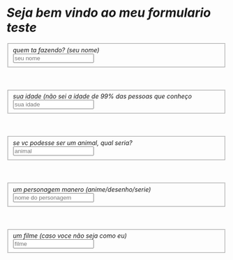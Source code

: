 <html>
<head>
<link rel="stylesheet" href="style.css">
</head>
<body style"background-color: lightblue;">
  
<h1 style="border-radius: 10px: background-color: red:" ><em>Seja bem vindo ao meu formulario teste</em></h1>

<form>

<fieldset>
<label><em>quem ta fazendo? (seu nome)</em></label> <br>
  <input name="nome_usuario" type="text" placeholder="seu nome">
</fieldset>

<br>
<br>
<br>

<fieldset>
<label><em>sua idade (não sei a idade de 99% das pessoas que conheço</em></label><br>
  <input name="idade" type="number" placeholder="sua idade">
</fieldset>

<br>
<br>
<br>

<fieldset>
<label><em>se vc podesse ser um animal, qual seria?</em></label><br>
  <input name="animal" type="text" placeholder="animal">
</fieldset>

<br>
<br>
<br>

<fieldset>
<label><em>um personagem manero (anime/desenho/serie)</em></label><br>
<input name="personagem" type="text" placeholder="nome do personagem" > 
</fieldset>

<br>
<br>
<br>

<fieldset>
<label><em>um filme (caso voce não seja como eu)</em></label><br>
<input name="filme" type="text" placeholder="filme">
</fieldset>

























  
</form>



  
</body>
</html>
